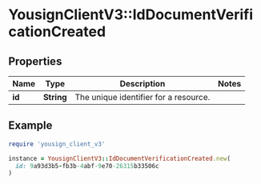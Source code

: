 # YousignClientV3::IdDocumentVerificationCreated

## Properties

| Name | Type | Description | Notes |
| ---- | ---- | ----------- | ----- |
| **id** | **String** | The unique identifier for a resource. |  |

## Example

```ruby
require 'yousign_client_v3'

instance = YousignClientV3::IdDocumentVerificationCreated.new(
  id: 9a93d3b5-fb3b-4abf-9e70-26315b33506c
)
```

